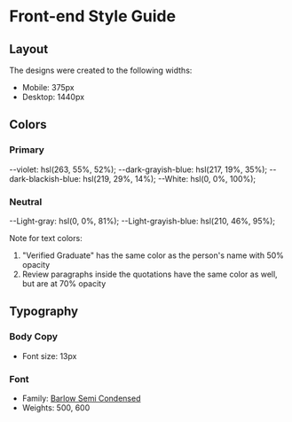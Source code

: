 # Front-end Style Guide

## Layout

The designs were created to the following widths:

- Mobile: 375px
- Desktop: 1440px

## Colors

### Primary

--violet: hsl(263, 55%, 52%);
--dark-grayish-blue: hsl(217, 19%, 35%);
--dark-blackish-blue: hsl(219, 29%, 14%);
--White: hsl(0, 0%, 100%);

### Neutral

--Light-gray: hsl(0, 0%, 81%);
--Light-grayish-blue: hsl(210, 46%, 95%);

Note for text colors:

1. "Verified Graduate" has the same color as the person's name with 50% opacity
2. Review paragraphs inside the quotations have the same color as well, but are at 70% opacity

## Typography

### Body Copy

- Font size: 13px

### Font

- Family: [Barlow Semi Condensed](https://fonts.google.com/specimen/Barlow+Semi+Condensed)
- Weights: 500, 600
